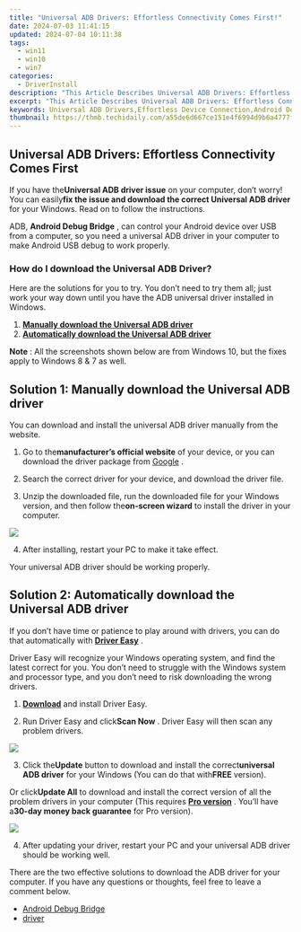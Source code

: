 ```yaml
---
title: "Universal ADB Drivers: Effortless Connectivity Comes First!"
date: 2024-07-03 11:41:15
updated: 2024-07-04 10:11:38
tags:
  - win11
  - win10
  - win7
categories:
  - DriverInstall
description: "This Article Describes Universal ADB Drivers: Effortless Connectivity Comes First!"
excerpt: "This Article Describes Universal ADB Drivers: Effortless Connectivity Comes First!"
keywords: Universal ADB Drivers,Effortless Device Connection,Android Debug Bridge (ADB) Compatibility,Seamless Bluetooth Syncing,Simplified USB-OTG for Devices,Cross-Platform Device Management,Advanced ADB Driver Features
thumbnail: https://thmb.techidaily.com/a55de6d667ce151e4f6994d9b6a4777fce149eccc985ca7253a27ff290bf8c11.jpg
---
```


## Universal ADB Drivers: Effortless Connectivity Comes First

 If you have the**Universal ADB driver issue** on your computer, don’t worry! You can easily**fix the issue and download the correct Universal ADB driver** for your Windows. Read on to follow the instructions.

 ADB, **Android Debug Bridge** , can control your Android device over USB from a computer, so you need a universal ADB driver in your computer to make Android USB debug to work properly.

### How do I download the Universal ADB Driver?

 Here are the solutions for you to try. You don’t need to try them all; just work your way down until you have the ADB universal driver installed in Windows.

1. [**Manually download the Universal ADB driver**](#Solution1)
2. [**Automatically download the Universal ADB driver**](#Solution2)

**Note** : All the screenshots shown below are from Windows 10, but the fixes apply to Windows 8 & 7 as well.

## **Solution 1: Manually download the Universal ADB driver**

 You can download and install the universal ADB driver manually from the website.

 1) Go to the**manufacturer’s official website** of your device, or you can download the driver package from [Google](https://developer.android.com/studio/run/win-usb.html) .

 2) Search the correct driver for your device, and download the driver file.

 3) Unzip the downloaded file, run the downloaded file for your Windows version, and then follow the**on-screen wizard** to install the driver in your computer.

![](https://images.drivereasy.com/wp-content/uploads/2018/03/img_5aab893956687.png)

4) After installing, restart your PC to make it take effect.

Your universal ADB driver should be working properly.

## **Solution 2: Automatically download the Universal ADB driver**

 If you don’t have time or patience to play around with drivers, you can do that automatically with **[Driver Easy](https://tools.techidaily.com/drivereasy/download/)**  .

 Driver Easy will recognize your Windows operating system, and find the latest correct for you. You don’t need to struggle with the Windows system and processor type, and you don’t need to risk downloading the wrong drivers.

 1) **[Download](https://tools.techidaily.com/drivereasy/download/)**  and install Driver Easy.

 2) Run Driver Easy and click**Scan Now** . Driver Easy will then scan any problem drivers.

![](https://images.drivereasy.com/wp-content/uploads/2018/03/img_5aa7822147f07.png)

 3) Click the**Update** button to download and install the correct**universal ADB driver** for your Windows (You can do that with**FREE** version).

 Or click**Update All** to download and install the correct version of all the problem drivers in your computer (This requires **[Pro version](https://tools.techidaily.com/drivereasy/download/)**  . You’ll have a**30-day money back guarantee** for Pro version).

![](https://images.drivereasy.com/wp-content/uploads/2018/03/img_5aab95e441a50.jpg)

 4) After updating your driver, restart your PC and your universal ADB driver should be working well.

 There are the two effective solutions to download the ADB driver for your computer. If you have any questions or thoughts, feel free to leave a comment below.

* [Android Debug Bridge](https://store.drivereasy.com/order/cart.php?PRODS=4731822&QTY=1&AFFILIATE=108875)
* [driver](https://tools.techidaily.com/drivereasy/download/)

<ins class="adsbygoogle"
     style="display:block"
     data-ad-format="autorelaxed"
     data-ad-client="ca-pub-7571918770474297"
     data-ad-slot="1223367746"></ins>



<ins class="adsbygoogle"
     style="display:block"
     data-ad-client="ca-pub-7571918770474297"
     data-ad-slot="8358498916"
     data-ad-format="auto"
     data-full-width-responsive="true"></ins>

